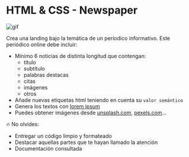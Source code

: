 # HTML & CSS - Newspaper

![gif](https://i.giphy.com/media/l3E6tfnrASiOukiKk/200w.webp)

Crea una landing bajo la temática de un períodico informativo. Este periódico online debe incluir:

- Mínimo 6 noticias de distinta longitud que contengan:
  - título
  - subtítulo
  - palabras destacas
  - citas
  - imágenes
  - otros
- Añade nuevas etiquetas html teniendo en cuenta su `valor semántico`
- Genera los textos con [lorem ipsum](https://www.lipsum.com/)
- Puedes obtener imágenes desde [unsplash.com](https://unsplash.com/), [pexels.com](https://www.pexels.com/es-es/)...

🔥 No olvides:

- Entregar un código limpio y formateado
- Destacar aquellas partes que te hayan llamado la atención
- Documentación consultada
